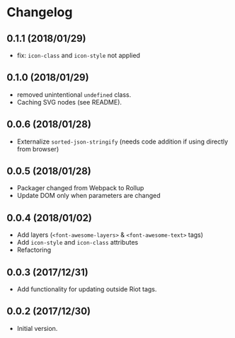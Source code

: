 # Changelog

## 0.1.1 (2018/01/29)

* fix: `icon-class` and `icon-style` not applied

## 0.1.0 (2018/01/29)

* removed unintentional `undefined` class.
* Caching SVG nodes (see README).

## 0.0.6 (2018/01/28)

* Externalize `sorted-json-stringify` (needs code addition if using directly from browser)

## 0.0.5 (2018/01/28)

* Packager changed from Webpack to Rollup
* Update DOM only when parameters are changed

## 0.0.4 (2018/01/02)

* Add layers (`<font-awesome-layers>` & `<font-awesome-text>` tags)
* Add `icon-style` and `icon-class` attributes
* Refactoring

## 0.0.3 (2017/12/31)

* Add functionality for updating outside Riot tags.

## 0.0.2 (2017/12/30)

* Initial version.
